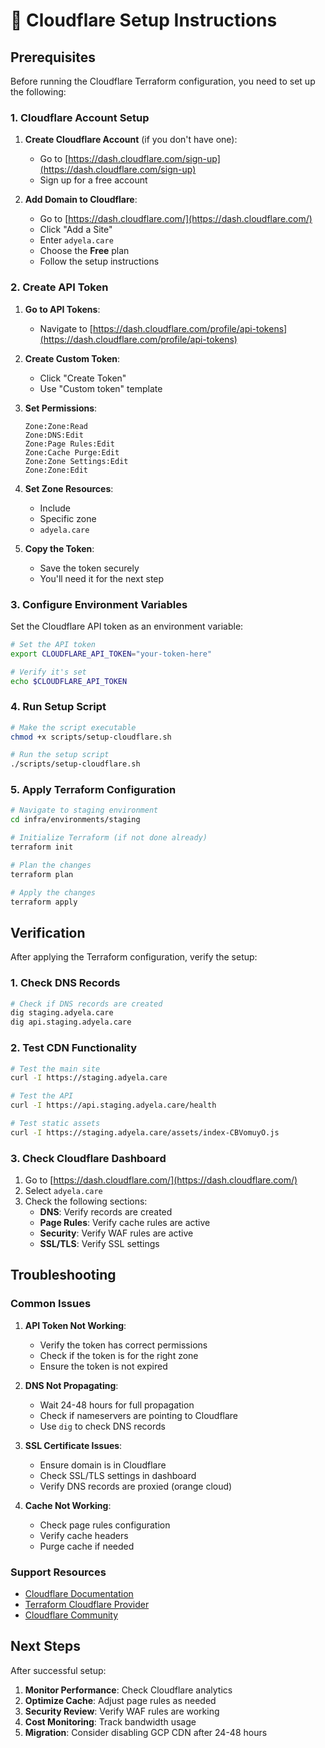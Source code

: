 # 🔧 Cloudflare Setup Instructions

## Prerequisites

Before running the Cloudflare Terraform configuration, you need to set up the
following:

### 1. Cloudflare Account Setup

1. **Create Cloudflare Account** (if you don't have one):
   - Go to
     [https://dash.cloudflare.com/sign-up](https://dash.cloudflare.com/sign-up)
   - Sign up for a free account

2. **Add Domain to Cloudflare**:
   - Go to [https://dash.cloudflare.com/](https://dash.cloudflare.com/)
   - Click "Add a Site"
   - Enter `adyela.care`
   - Choose the **Free** plan
   - Follow the setup instructions

### 2. Create API Token

1. **Go to API Tokens**:
   - Navigate to
     [https://dash.cloudflare.com/profile/api-tokens](https://dash.cloudflare.com/profile/api-tokens)

2. **Create Custom Token**:
   - Click "Create Token"
   - Use "Custom token" template

3. **Set Permissions**:

   ```
   Zone:Zone:Read
   Zone:DNS:Edit
   Zone:Page Rules:Edit
   Zone:Cache Purge:Edit
   Zone:Zone Settings:Edit
   Zone:Zone:Edit
   ```

4. **Set Zone Resources**:
   - Include
   - Specific zone
   - `adyela.care`

5. **Copy the Token**:
   - Save the token securely
   - You'll need it for the next step

### 3. Configure Environment Variables

Set the Cloudflare API token as an environment variable:

```bash
# Set the API token
export CLOUDFLARE_API_TOKEN="your-token-here"

# Verify it's set
echo $CLOUDFLARE_API_TOKEN
```

### 4. Run Setup Script

```bash
# Make the script executable
chmod +x scripts/setup-cloudflare.sh

# Run the setup script
./scripts/setup-cloudflare.sh
```

### 5. Apply Terraform Configuration

```bash
# Navigate to staging environment
cd infra/environments/staging

# Initialize Terraform (if not done already)
terraform init

# Plan the changes
terraform plan

# Apply the changes
terraform apply
```

## Verification

After applying the Terraform configuration, verify the setup:

### 1. Check DNS Records

```bash
# Check if DNS records are created
dig staging.adyela.care
dig api.staging.adyela.care
```

### 2. Test CDN Functionality

```bash
# Test the main site
curl -I https://staging.adyela.care

# Test the API
curl -I https://api.staging.adyela.care/health

# Test static assets
curl -I https://staging.adyela.care/assets/index-CBVomuyO.js
```

### 3. Check Cloudflare Dashboard

1. Go to [https://dash.cloudflare.com/](https://dash.cloudflare.com/)
2. Select `adyela.care`
3. Check the following sections:
   - **DNS**: Verify records are created
   - **Page Rules**: Verify cache rules are active
   - **Security**: Verify WAF rules are active
   - **SSL/TLS**: Verify SSL settings

## Troubleshooting

### Common Issues

1. **API Token Not Working**:
   - Verify the token has correct permissions
   - Check if the token is for the right zone
   - Ensure the token is not expired

2. **DNS Not Propagating**:
   - Wait 24-48 hours for full propagation
   - Check if nameservers are pointing to Cloudflare
   - Use `dig` to check DNS records

3. **SSL Certificate Issues**:
   - Ensure domain is in Cloudflare
   - Check SSL/TLS settings in dashboard
   - Verify DNS records are proxied (orange cloud)

4. **Cache Not Working**:
   - Check page rules configuration
   - Verify cache headers
   - Purge cache if needed

### Support Resources

- [Cloudflare Documentation](https://developers.cloudflare.com/)
- [Terraform Cloudflare Provider](https://registry.terraform.io/providers/cloudflare/cloudflare/latest/docs)
- [Cloudflare Community](https://community.cloudflare.com/)

## Next Steps

After successful setup:

1. **Monitor Performance**: Check Cloudflare analytics
2. **Optimize Cache**: Adjust page rules as needed
3. **Security Review**: Verify WAF rules are working
4. **Cost Monitoring**: Track bandwidth usage
5. **Migration**: Consider disabling GCP CDN after 24-48 hours
